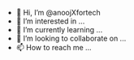 - 👋 Hi, I’m @anoojXfortech
- 👀 I’m interested in ...
- 🌱 I’m currently learning ...
- 💞️ I’m looking to collaborate on ...
- 📫 How to reach me ...

<!---
anoojXfortech/anoojXfortech is a ✨ special ✨ repository because its `README.md` (this file) appears on your GitHub profile.
You can click the Preview link to take a look at your changes.
--->
